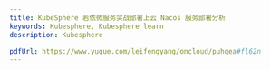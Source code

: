 ```yaml
---
title: KubeSphere 若依微服务实战部署上云 Nacos 服务部署分析
keywords: Kubesphere, Kubesphere learn
description: Kubesphere

pdfUrl: https://www.yuque.com/leifengyang/oncloud/puhqea#fl62n
---
```

